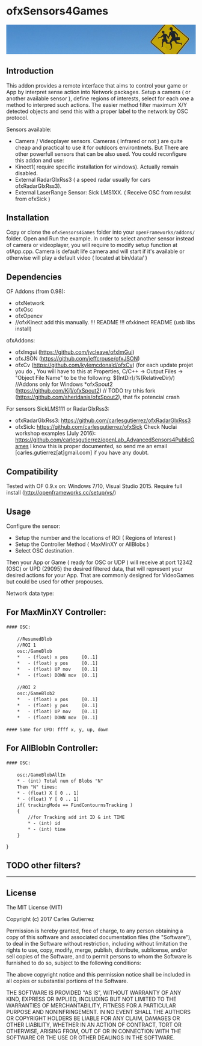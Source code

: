 ofxSensors4Games
============

![ofxSensors4Games](header.png)

Introduction
------------

This addon provides a remote interface that aims to control your game or App by interpret sense action into Network packages. 
Setup a camera ( or another available sensor ), define regions of interests, select for each one a method to interpred such actions. The easier method filter maximum X/Y detected objects and send this with a proper label to the network by OSC protocol.

Sensors available: 
* Camera / Videoplayer sensors. Cameras ( Infrared or not ) are quite cheap and practical to use it for outdoors environtmets. 
But There are other powerfull sensors that can be also used. You could reconfigure this addon and use: 
* Kinect1( require specific installation for windows). Actually remain disabled.
* External RadarGlxRss3 ( a speed radar usually for cars ofxRadarGlxRss3). 
* External LaserRange Sensor: Sick LMS1XX. ( Receive OSC from resulst from ofxSick )


Installation
------------
Copy or clone the `ofxSensors4Games` folder into your `openFrameworks/addons/` folder. Open and Run the example. In order to select another sensor instead of camera or videoplayer, you will require to modify setup function at ofApp.cpp. Camera is default life camera and will start if it's available or otherwise will play a default video ( located at bin/data/ )

	
Dependencies
------------
OF Addons (from 0.98):

* ofxNetwork
* ofxOsc
* ofxOpencv
* //ofxKinect add this manually. !!! README  !!! ofxkinect README (usb libs install) 

ofxAddons:

* ofxImgui (https://github.com/jvcleave/ofxImGui)
* ofxJSON (https://github.com/jeffcrouse/ofxJSON)
* ofxCv (https://github.com/kylemcdonald/ofxCv)
(for each update projet you do , You will have to this at Properties, C/C++ -> Output Files -> "Object File Name" to be the
following: $(IntDir)/%(RelativeDir)/)
//Addons only for Windows
*ofxSpout2 (https://github.com/Kj1/ofxSpout2) // TODO try trhis fork (https://github.com/sheridanis/ofxSpout2), that fix potencial crash
    
For sensors SickLMS111 or RadarGlxRss3:
* ofxRadarGlxRss3: https://github.com/carlesgutierrez/ofxRadarGlxRss3
* ofxSick: https://github.com/carlesgutierrez/ofxSick
Check Nuclai workshop examples (July 2016): https://github.com/carlesgutierrez/openLab_AdvancedSensors4PublicGames
I know this is proper documented, so send me an email [carles.gutierrez[at]gmail.com] if you have any doubt.


Compatibility
------------
Tested with OF 0.9.x on: Windows 7/10, Visual Studio 2015. Require full install (http://openframeworks.cc/setup/vs/)

Usage 
-----
Configure the sensor: 
* Setup the number and the locations of ROI ( Regions of Interest )
* Setup the Controller Method ( MaxMinXY or AllBlobs )
* Select OSC destination. 

Then your App or Game ( ready for OSC or UDP ) will receive at port 12342 (OSC) or UPD (29095) the desired filtered data, that will represent your desired actions for your App. That are commonly designed for VideoGames but could be used for other propouses.

Network data type: 

## For MaxMinXY Controller: 

	#### OSC:

		//ResumedBlob
		//ROI 1
		osc:/GameBlob
		*	- (float) x pos 	[0..1]
		*	- (float) y pos 	[0..1]
		*	- (float) UP mov 	[0..1]
		*	- (float) DOWN mov	[0..1]

		//ROI 2
		osc:/GameBlob2
		*	- (float) x pos 	[0..1]
		*	- (float) y pos 	[0..1]
		*	- (float) UP mov 	[0..1]
		*	- (float) DOWN mov	[0..1]

	#### Same for UPD: ffff x, y, up, down 
	
## For AllBlobIn Controller: 

	#### OSC: 
	
		osc:/GameBlobAllIn
		* - (int) Total num of Blobs "N"
		Then "N" times:
		* - (float) X [ 0 .. 1]
		* - (float) Y [ 0 .. 1]
		if( trackingMode == FindContournsTracking )
		{
			//for Tracking add int ID & int TIME
			* - (int) id 
			* - (int) time 
		}
}
		
## TODO other filters?


**********************************************************

License
-------
The MIT License (MIT)

Copyright (c) 2017 Carles Gutierrez

Permission is hereby granted, free of charge, to any person obtaining a copy
of this software and associated documentation files (the "Software"), to deal
in the Software without restriction, including without limitation the rights
to use, copy, modify, merge, publish, distribute, sublicense, and/or sell
copies of the Software, and to permit persons to whom the Software is
furnished to do so, subject to the following conditions:

The above copyright notice and this permission notice shall be included in all
copies or substantial portions of the Software.

THE SOFTWARE IS PROVIDED "AS IS", WITHOUT WARRANTY OF ANY KIND, EXPRESS OR
IMPLIED, INCLUDING BUT NOT LIMITED TO THE WARRANTIES OF MERCHANTABILITY,
FITNESS FOR A PARTICULAR PURPOSE AND NONINFRINGEMENT. IN NO EVENT SHALL THE
AUTHORS OR COPYRIGHT HOLDERS BE LIABLE FOR ANY CLAIM, DAMAGES OR OTHER
LIABILITY, WHETHER IN AN ACTION OF CONTRACT, TORT OR OTHERWISE, ARISING FROM,
OUT OF OR IN CONNECTION WITH THE SOFTWARE OR THE USE OR OTHER DEALINGS IN THE
SOFTWARE.
